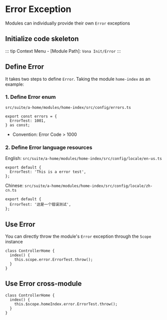 # Error Exception

Modules can individually provide their own `Error` exceptions

## Initialize code skeleton

::: tip
Context Menu - [Module Path]: `Vona Init/Error`
:::

## Define Error

It takes two steps to define `Error`. Taking the module `home-index` as an example:

### 1. Define Error enum

`src/suite/a-home/modules/home-index/src/config/errors.ts`

```typescript{2}
export const errors = {
  ErrorTest: 1001,
} as const;
```

- Convention: Error Code > 1000

### 2. Define Error language resources

English: `src/suite/a-home/modules/home-index/src/config/locale/en-us.ts`

```typescript{2}
export default {
  ErrorTest: 'This is a error test',
};
```

Chinese: `src/suite/a-home/modules/home-index/src/config/locale/zh-cn.ts`

```typescript{2}
export default {
  ErrorTest: '这是一个错误测试',
};
```

## Use Error

You can directly throw the module's `Error` exception through the `Scope` instance

```typescript{3}
class ControllerHome {
  index() {
    this.scope.error.ErrorTest.throw();
  }
}
```

## Use Error cross-module

```typescript{3}
class ControllerHome {
  index() {
    this.$scope.homeIndex.error.ErrorTest.throw();
  }
}
```
